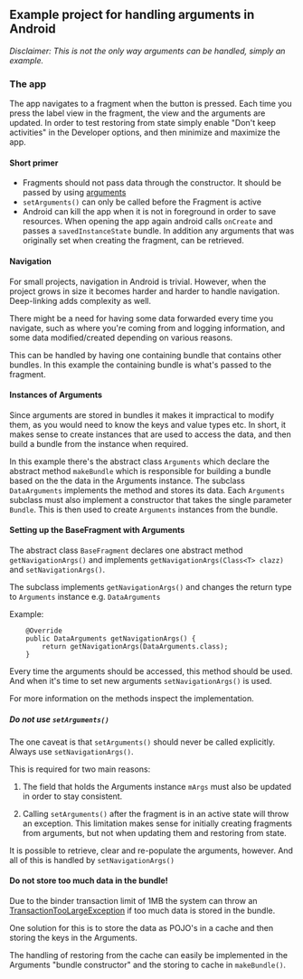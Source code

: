 ## Example project for handling arguments in Android 

_Disclaimer: This is not the only way arguments can be handled, simply an example._

### The app

The app navigates to a fragment when the button is pressed. Each time you press the label view in the 
fragment, the view and the arguments are updated. In order to test restoring from state simply enable 
"Don't keep activities" in the Developer options, and then minimize and maximize the app.

#### Short primer


- Fragments should not pass data through the constructor. It should be passed by using [arguments]
- `setArguments()` can only be called before the Fragment is active
- Android can kill the app when it is not in foreground in order to save resources. When opening the 
app again android calls `onCreate` and passes a `savedInstanceState` bundle. In addition any arguments 
that was originally set when creating the fragment, can be retrieved. 

#### Navigation

For small projects, navigation in Android is trivial. However, when the project grows in size it becomes 
harder and harder to handle navigation. Deep-linking adds complexity as well. 

There might be a need for having some data forwarded every time you navigate, such as where you're coming 
from and logging information, and some data modified/created depending on various reasons.

This can be handled by having one containing bundle that contains other bundles. In this example 
the containing bundle is what's passed to the fragment.

#### Instances of Arguments

Since arguments are stored in bundles it makes it impractical to modify them, as you would need to 
know the keys and value types etc. In short, it makes sense to create instances that are used 
to access the data, and then build a bundle from the instance when required.

In this example there's the abstract class `Arguments` which declare the abstract method `makeBundle`
which is responsible for building a bundle based on the the data in the Arguments instance. The subclass
`DataArguments` implements the method and stores its data. Each `Arguments` subclass must also implement 
a constructor that takes the single parameter `Bundle`. This is then used to create `Arguments` instances
from the bundle. 

#### Setting up the BaseFragment with Arguments

The abstract class `BaseFragment` declares one abstract method `getNavigationArgs()` and implements 
`getNavigationArgs(Class<T> clazz)` and `setNavigationArgs()`. 
 
The subclass implements `getNavigationArgs()` and changes the return type to `Arguments` instance e.g.
`DataArguments`

Example:

```
    @Override
    public DataArguments getNavigationArgs() {
        return getNavigationArgs(DataArguments.class);
    }
```

Every time the arguments should be accessed, this method should be used. And when it's time to set new arguments
`setNavigationArgs()` is used.

For more information on the methods inspect the implementation. 

##### Do not use `setArguments()`

The one caveat is that `setArguments()` should never be called explicitly. Always use `setNavigationArgs()`.

This is required for two main reasons:

1. The field that holds the Arguments instance `mArgs` must also be updated in order to stay consistent. 
 
2. Calling `setArguments()` after the fragment is in an active state will throw an exception.
This limitation makes sense for initially creating fragments from arguments, but not when updating 
them and restoring from state.

It is possible to retrieve, clear and re-populate the arguments, however. And all of this is handled by `setNavigationArgs()`
#### Do not store too much data in the bundle!

Due to the binder transaction limit of 1MB the system can throw an [TransactionTooLargeException] if too much data
is stored in the bundle.

One solution for this is to store the data as POJO's in a cache and then storing the keys in 
the Arguments.

The handling of restoring from the cache can easily be implemented in the Arguments "bundle constructor"
and the storing to cache in `makeBundle()`.


[arguments]: https://developer.android.com/reference/android/app/Fragment.html#setArguments(android.os.Bundle)
[TransactionTooLargeException]: https://developer.android.com/reference/android/os/TransactionTooLargeException.html
